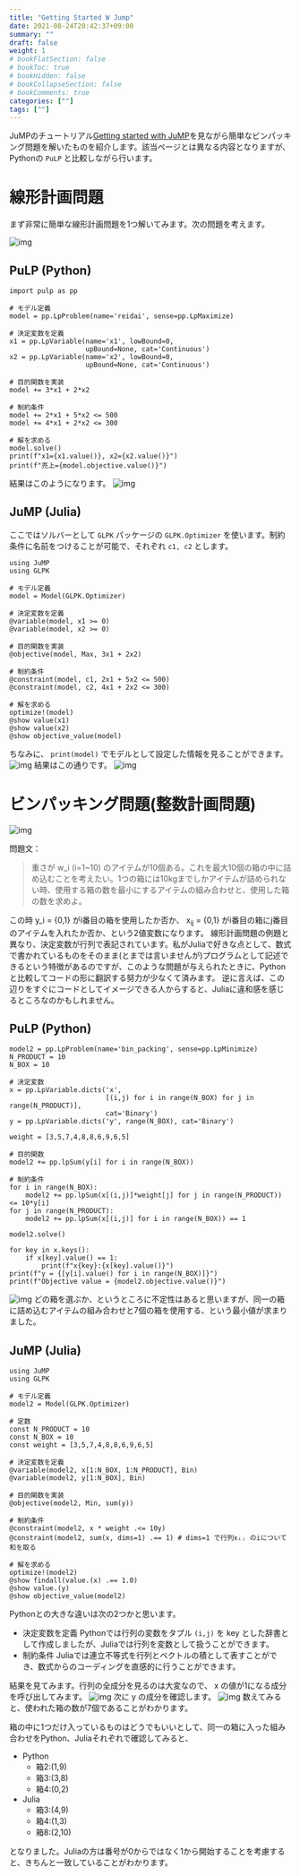```yaml
---
title: "Getting Started W Jump"
date: 2021-08-24T20:42:37+09:00
summary: ""
draft: false
weight: 1
# bookFlatSection: false
# bookToc: true
# bookHidden: false
# bookCollapseSection: false
# bookComments: true
categories: [""]
tags: [""]
---
```

JuMPのチュートリアル[Getting started with JuMP](https://jump.dev/JuMP.jl/stable/tutorials/Getting%20started/getting_started_with_JuMP/)を見ながら簡単なビンパッキング問題を解いたものを紹介します。該当ページとは異なる内容となりますが、Pythonの `PuLP` と比較しながら行います。

# 線形計画問題

まず非常に簡単な線形計画問題を1つ解いてみます。次の問題を考えます。

![img](./static/getting_started_w_jump/lp1.png)



## PuLP (Python)

    import pulp as pp
    
    # モデル定義
    model = pp.LpProblem(name='reidai', sense=pp.LpMaximize)
    
    # 決定変数を定義
    x1 = pp.LpVariable(name='x1', lowBound=0,
                       upBound=None, cat='Continuous')
    x2 = pp.LpVariable(name='x2', lowBound=0,
                       upBound=None, cat='Continuous')
    
    # 目的関数を実装
    model += 3*x1 + 2*x2
    
    # 制約条件
    model += 2*x1 + 5*x2 <= 500
    model += 4*x1 + 2*x2 <= 300
    
    # 解を求める
    model.solve()
    print(f"x1={x1.value()}, x2={x2.value()}")
    print(f"売上={model.objective.value()}")

結果はこのようになります。
![img](./static/getting_started_w_jump/lp1_py.png)



## JuMP (Julia)

ここではソルバーとして `GLPK` パッケージの `GLPK.Optimizer` を使います。制約条件に名前をつけることが可能で、それぞれ `c1, c2` とします。

    using JuMP
    using GLPK
    
    # モデル定義
    model = Model(GLPK.Optimizer)
    
    # 決定変数を定義
    @variable(model, x1 >= 0)
    @variable(model, x2 >= 0)
    
    # 目的関数を実装
    @objective(model, Max, 3x1 + 2x2)
    
    # 制約条件
    @constraint(model, c1, 2x1 + 5x2 <= 500)
    @constraint(model, c2, 4x1 + 2x2 <= 300)
    
    # 解を求める
    optimize!(model)
    @show value(x1)
    @show value(x2)
    @show objective_value(model)

ちなみに、 `print(model)` でモデルとして設定した情報を見ることができます。
![img](./static/getting_started_w_jump/printmodel.png)
結果はこの通りです。
![img](./static/getting_started_w_jump/lp1_jl.png)



# ビンパッキング問題(整数計画問題)

![img](./static/getting_started_w_jump/lip1.png)

問題文：

> 重さが w\_i (i=1~10) のアイテムが10個ある。これを最大10個の箱の中に詰め込むことを考えたい。1つの箱には10kgまでしかアイテムが詰められない時、使用する箱の数を最小にするアイテムの組み合わせと、使用した箱の数を求めよ。

この時 y\_i = {0,1} がi番目の箱を使用したか否か、 x<sub>ij</sub> = {0,1} がi番目の箱にj番目のアイテムを入れたか否か、という2値変数になります。
線形計画問題の例題と異なり、決定変数が行列で表記されています。私がJuliaで好きな点として、数式で書かれているものをそのまま(とまでは言いませんが)プログラムとして記述できるという特徴があるのですが、このような問題が与えられたときに、Pythonと比較してコードの形に翻訳する努力が少なくて済みます。
逆に言えば、この辺りをすぐにコードとしてイメージできる人からすると、Juliaに違和感を感じるところなのかもしれません。

## PuLP (Python)

    model2 = pp.LpProblem(name='bin_packing', sense=pp.LpMinimize)
    N_PRODUCT = 10
    N_BOX = 10
    
    # 決定変数
    x = pp.LpVariable.dicts('x',
                            [(i,j) for i in range(N_BOX) for j in range(N_PRODUCT)],
                            cat='Binary')
    y = pp.LpVariable.dicts('y', range(N_BOX), cat='Binary')
    
    weight = [3,5,7,4,8,8,6,9,6,5]
    
    # 目的関数
    model2 += pp.lpSum(y[i] for i in range(N_BOX))
    
    # 制約条件
    for i in range(N_BOX):
        model2 += pp.lpSum(x[(i,j)]*weight[j] for j in range(N_PRODUCT)) <= 10*y[i]
    for j in range(N_PRODUCT):
        model2 += pp.lpSum(x[(i,j)] for i in range(N_BOX)) == 1
    
    model2.solve()
    
    for key in x.keys():
        if x[key].value() == 1:
            print(f"x{key}:{x[key].value()}")
    print(f"y = {[y[i].value() for i in range(N_BOX)]}")
    print(f"Objective value = {model2.objective.value()}")

![img](./static/getting_started_w_jump/lip1/py.png)
どの箱を選ぶか、というところに不定性はあると思いますが、同一の箱に詰め込むアイテムの組み合わせと7個の箱を使用する、という最小値が求まりました。

## JuMP (Julia)

    using JuMP
    using GLPK
    
    # モデル定義
    model2 = Model(GLPK.Optimizer)
    
    # 定数
    const N_PRODUCT = 10
    const N_BOX = 10
    const weight = [3,5,7,4,8,8,6,9,6,5]
    
    # 決定変数を定義
    @variable(model2, x[1:N_BOX, 1:N_PRODUCT], Bin)
    @variable(model2, y[1:N_BOX], Bin)
    
    # 目的関数を実装
    @objective(model2, Min, sum(y))
    
    # 制約条件
    @constraint(model2, x * weight .<= 10y)
    @constraint(model2, sum(x, dims=1) .== 1) # dims=1 で行列xᵢⱼ のiについて和を取る
    
    # 解を求める
    optimize!(model2)
    @show findall(value.(x) .== 1.0)
    @show value.(y)
    @show objective_value(model2)

Pythonとの大きな違いは次の2つかと思います。

-   決定変数を定義
    Pythonでは行列の変数をタプル `(i,j)` を key とした辞書として作成しましたが、Juliaでは行列を変数として扱うことができます。
-   制約条件
    Juliaでは連立不等式を行列とベクトルの積として表すことができ、数式からのコーディングを直感的に行うことができます。

結果を見てみます。行列の全成分を見るのは大変なので、 x の値が1になる成分を呼び出してみます。
![img](./static/getting_started_w_jump/value_x.png)
次に y の成分を確認します。
![img](./static/getting_started_w_jump/value_y.png)
数えてみると、使われた箱の数が7個であることがわかります。

箱の中に1つだけ入っているものはどうでもいいとして、同一の箱に入った組み合わせをPython、Juliaそれぞれで確認してみると、

-   Python
    -   箱2:(1,9)
    -   箱3:(3,8)
    -   箱4:(0,2)
-   Julia
    -   箱3:(4,9)
    -   箱4:(1,3)
    -   箱8:(2,10)

となりました。Juliaの方は番号が0からではなく1から開始することを考慮すると、きちんと一致していることがわかります。
